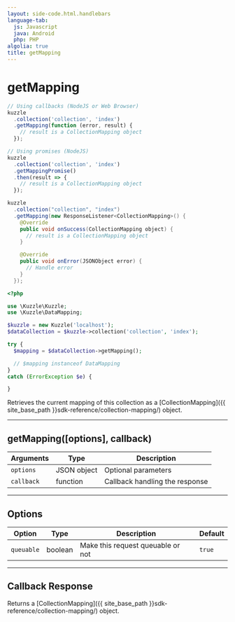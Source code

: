 ```yaml
---
layout: side-code.html.handlebars
language-tab:
  js: Javascript
  java: Android
  php: PHP
algolia: true
title: getMapping
---
```


# getMapping

```js
// Using callbacks (NodeJS or Web Browser)
kuzzle
  .collection('collection', 'index')
  .getMapping(function (error, result) {
    // result is a CollectionMapping object
  });

// Using promises (NodeJS)
kuzzle
  .collection('collection', 'index')
  .getMappingPromise()
  .then(result => {
    // result is a CollectionMapping object
  });
```

```java
kuzzle
  .collection("collection", "index")
  .getMapping(new ResponseListener<CollectionMapping>() {
    @Override
    public void onSuccess(CollectionMapping object) {
      // result is a CollectionMapping object
    }

    @Override
    public void onError(JSONObject error) {
      // Handle error
    }
  });
```

```php
<?php

use \Kuzzle\Kuzzle;
use \Kuzzle\DataMapping;

$kuzzle = new Kuzzle('localhost');
$dataCollection = $kuzzle->collection('collection', 'index');

try {
  $mapping = $dataCollection->getMapping();

  // $mapping instanceof DataMapping
}
catch (ErrorException $e) {

}
```

Retrieves the current mapping of this collection as a [CollectionMapping]({{ site_base_path }}sdk-reference/collection-mapping/) object.

---

## getMapping([options], callback)

| Arguments | Type | Description |
|---------------|---------|----------------------------------------|
| ``options`` | JSON object | Optional parameters |
| ``callback`` | function | Callback handling the response |

---

## Options

| Option | Type | Description | Default |
|---------------|---------|----------------------------------------|---------|
| ``queuable`` | boolean | Make this request queuable or not  | ``true`` |

---

## Callback Response

Returns a [CollectionMapping]({{ site_base_path }}sdk-reference/collection-mapping/) object.
